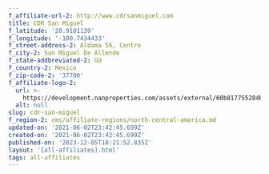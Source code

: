 ```yaml
---
f_affiliate-url-2: http://www.cdrsanmiguel.com
title: CDR San Miguel
f_latitude: '20.9101139'
f_longitude: '-100.7434433'
f_street-address-2: Aldama 56, Centro­
f_city-2: San Miguel De Allende­
f_state-addbreviated-2: GU­
f_country-2: Mexico
f_zip-code-2: '37700'
f_affiliate-logo-2:
  url: >-
    https://development.nanproperties.com/assets/external/60b817755284b730f36e33e2_6081e560dc7aca87b3a4a117_60785a4c067b794ebc34f2af_content_vertical-stack.jpeg
  alt: null
slug: cdr-san-miguel
f_region-2: cms/affiliate-regions/north-central-america.md
updated-on: '2021-06-02T23:42:45.699Z'
created-on: '2021-06-02T23:42:45.699Z'
published-on: '2023-12-05T18:21:52.835Z'
layout: '[all-affiliates].html'
tags: all-affiliates
---
```



